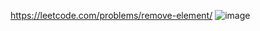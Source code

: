 https://leetcode.com/problems/remove-element/
![image](https://user-images.githubusercontent.com/65951872/181807563-f22993b1-9be1-408b-93c7-ec9ffe233dd2.png)

